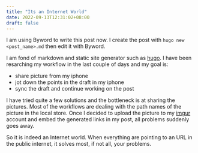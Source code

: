 ```yaml
---
title: "Its an Internet World"
date: 2022-09-13T12:31:02+08:00
draft: false
---
```


I am using Byword to write this post now. I create the post with `hugo new <post_name>.md` then edit it with Byword. 

I am fond of markdown and static site generator such as [hugo](https://gohugo.io/). I have been resarching my workflow in the last couple of days and my goal is:

- share picture from my iphone
- jot down the points in the draft in my iphone 
- sync the draft and continue working on the post

I have tried quite a few solutions and the bottleneck is at sharing the pictures. Most of the workflows are dealing with the path names of the picture in the local store. Once I decided to upload the picture to my [imgur](https://imgur.com/) account and embed the generated links in my post, all problems suddenly goes away.

So it is indeed an Internet world. When everything are pointing to an URL in the public internet, it solves most, if not all, your problems.